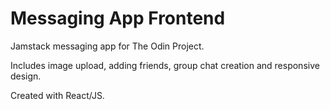 # Messaging App Frontend

Jamstack messaging app for The Odin Project.

Includes image upload, adding friends, group chat creation and responsive design.

Created with React/JS.

